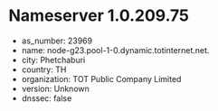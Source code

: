 # Nameserver 1.0.209.75

* as_number: 23969
* name: node-g23.pool-1-0.dynamic.totinternet.net.
* city: Phetchaburi
* country: TH
* organization: TOT Public Company Limited
* version: Unknown
* dnssec: false
